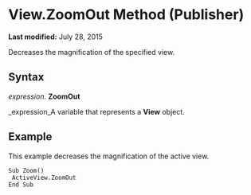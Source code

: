
# View.ZoomOut Method (Publisher)

 **Last modified:** July 28, 2015

Decreases the magnification of the specified view.

## Syntax

 _expression_. **ZoomOut**

 _expression_A variable that represents a  **View** object.


## Example

This example decreases the magnification of the active view.


```
Sub Zoom() 
 ActiveView.ZoomOut 
End Sub
```

